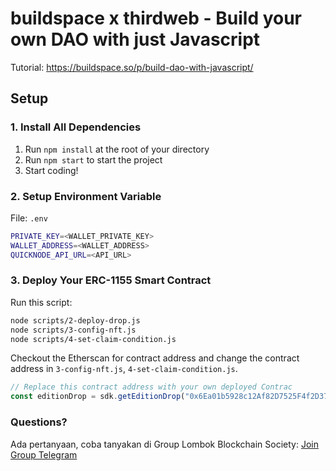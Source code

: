 # buildspace x thirdweb - Build your own DAO with just Javascript

Tutorial: https://buildspace.so/p/build-dao-with-javascript/

## Setup

### 1. Install All Dependencies

1. Run `npm install` at the root of your directory
2. Run `npm start` to start the project
3. Start coding!

### 2. Setup Environment Variable

File: `.env`

```bash
PRIVATE_KEY=<WALLET_PRIVATE_KEY>
WALLET_ADDRESS=<WALLET_ADDRESS>
QUICKNODE_API_URL=<API_URL>
```

### 3. Deploy Your ERC-1155 Smart Contract

Run this script:

```bash
node scripts/2-deploy-drop.js
node scripts/3-config-nft.js
node scripts/4-set-claim-condition.js
```

Checkout the Etherscan for contract address and change the contract address in `3-config-nft.js`, `4-set-claim-condition.js`.

```js
// Replace this contract address with your own deployed Contrac
const editionDrop = sdk.getEditionDrop("0x6Ea01b5928c12Af82D7525F4f2D3713d8Ab49495");
```

### **Questions?**

Ada pertanyaan, coba tanyakan di Group Lombok Blockchain Society: [Join Group Telegram](https://t.me/+m7uTBoC6OZZkYTZl)